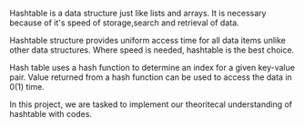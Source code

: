 

Hashtable is a data structure just like lists and arrays. It is necessary because of it's speed of storage,search and retrieval of data.

Hashtable structure provides uniform access time for all data items unlike other data structures. Where speed is needed, hashtable is the best choice.

Hash table uses a hash function to determine an index for a given key-value pair. Value returned from a hash function can be used to access the data in 0(1) time.

In this project, we are tasked to implement our theoritecal understanding of hashtable with codes.
